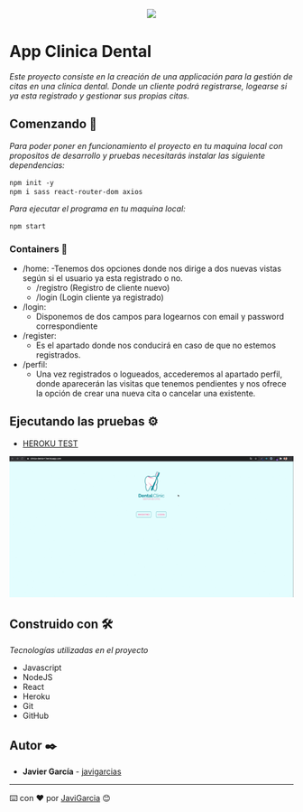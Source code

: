 
<p align="center">
    <img src="/img/logo-readme.jpg" >	
</p>


# App Clinica Dental
_Este proyecto consiste en la creación de una applicación para la gestión de citas en una clinica dental. Donde un cliente podrá registrarse, logearse si ya esta registrado y gestionar sus propias citas._

## Comenzando 🚀

_Para poder poner en funcionamiento el proyecto en tu maquina local con propositos de desarrollo y pruebas necesitarás instalar las siguiente dependencias:_

```
npm init -y
npm i sass react-router-dom axios

```
_Para ejecutar el programa en tu maquina local:_

```
npm start

```

### Containers 📌
- /home:
    -Tenemos dos opciones donde nos dirige a dos nuevas vistas según si el usuario ya esta registrado o no.
    - /registro (Registro de cliente nuevo)
    - /login (Login cliente ya registrado)
- /login:
    - Disponemos de dos campos para logearnos con email y password correspondiente
- /register:
    - Es el apartado donde nos conducirá en caso de que no estemos registrados.
- /perfil:
    - Una vez registrados o logueados, accederemos al apartado perfil, donde aparecerán las visitas que tenemos pendientes y nos ofrece la opción de crear una nueva cita o cancelar una existente.

## Ejecutando las pruebas ⚙️

* [HEROKU TEST](https://clinica-dental-f.herokuapp.com/)

![](src/img/prueba-heroku.gif)

## Construido con 🛠️

_Tecnologías utilizadas en el proyecto_

- Javascript
- NodeJS
- React
- Heroku
- Git
- GitHub

## Autor ✒️

* **Javier García**  - [javigarcias](https://github.com/javigarcias)

---
⌨️ con ❤️ por [JaviGarcia](https://www.linkedin.com/in/javigarciasanchez/) 😊